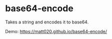 # base64-encode
Takes a string and encodes it to base64.

Demo: https://matt020.github.io/base64-encode/
